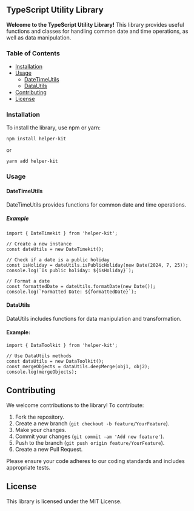 ## TypeScript Utility Library

**Welcome to the TypeScript Utility Library!** This library provides useful functions and classes for handling common date and time operations, as well as data manipulation.

### Table of Contents

* [Installation](#installation)
* [Usage](#usage)
  * [DateTimeUtils](#datetimeutils)
  * [DataUtils](#datautils)
* [Contributing](#contributing)
* [License](#license)

### Installation

To install the library, use npm or yarn:

```
npm install helper-kit
```
or
```
yarn add helper-kit
```

### Usage
#### DateTimeUtils
DateTimeUtils provides functions for common date and time operations.

##### Example
```
import { DateTimekit } from 'helper-kit';

// Create a new instance
const dateUtils = new DateTimekit();

// Check if a date is a public holiday
const isHoliday = dateUtils.isPublicHoliday(new Date(2024, 7, 25));
console.log(`Is public holiday: ${isHoliday}`);

// Format a date
const formattedDate = dateUtils.formatDate(new Date());
console.log(`Formatted Date: ${formattedDate}`);

```

#### DataUtils
DataUtils includes functions for data manipulation and transformation.

#### Example:
```
import { DataToolkit } from 'helper-kit';

// Use DataUtils methods
const dataUtils = new DataToolkit();
const mergeObjects = dataUtils.deepMerge(obj1, obj2);
console.log(mergeObjects);
```
## Contributing

We welcome contributions to the library! To contribute:

1. Fork the repository.
2. Create a new branch (`git checkout -b feature/YourFeature`).
3. Make your changes.
4. Commit your changes (`git commit -am 'Add new feature'`).
5. Push to the branch (`git push origin feature/YourFeature`).
6. Create a new Pull Request.

Please ensure your code adheres to our coding standards and includes appropriate tests.

## License

This library is licensed under the MIT License.
